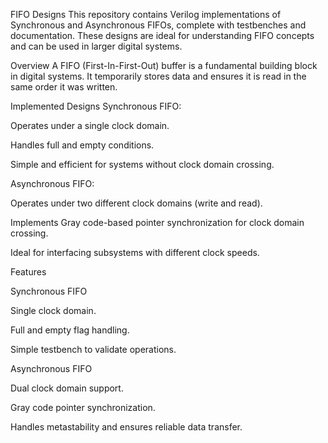 FIFO Designs
This repository contains Verilog implementations of Synchronous and Asynchronous FIFOs, complete with testbenches and documentation. These designs are ideal for understanding FIFO concepts and can be used in larger digital systems.

Overview
A FIFO (First-In-First-Out) buffer is a fundamental building block in digital systems. It temporarily stores data and ensures it is read in the same order it was written.

Implemented Designs
Synchronous FIFO:

Operates under a single clock domain.

Handles full and empty conditions.

Simple and efficient for systems without clock domain crossing.

Asynchronous FIFO:

Operates under two different clock domains (write and read).

Implements Gray code-based pointer synchronization for clock domain crossing.

Ideal for interfacing subsystems with different clock speeds.

Features

Synchronous FIFO

Single clock domain.

Full and empty flag handling.

Simple testbench to validate operations.

Asynchronous FIFO

Dual clock domain support.

Gray code pointer synchronization.

Handles metastability and ensures reliable data transfer.
